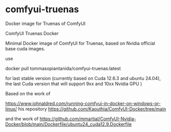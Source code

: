 # comfyui-truenas
Docker image for Truenas of ComfyUI


ComfyUI Truenas Docker

Minimal Docker image of ComfyUI for Truenas, based on Nvidia official base cuda images.

use 

docker pull tommasopiantanida/comfyui-truenas:latest

for last stable version (currently based on Cuda 12.6.3 and ubuntu 24.04), the last Cuda version that will support 9xx and 10xx Nvidia GPU )


Based on the work of 

https://www.johnaldred.com/running-comfyui-in-docker-on-windows-or-linux/
his repository https://github.com/Kaouthia/ComfyUI-Docker/tree/main

and the work of 
https://github.com/mmartial/ComfyUI-Nvidia-Docker/blob/main/Dockerfile/ubuntu24_cuda12.9.Dockerfile
